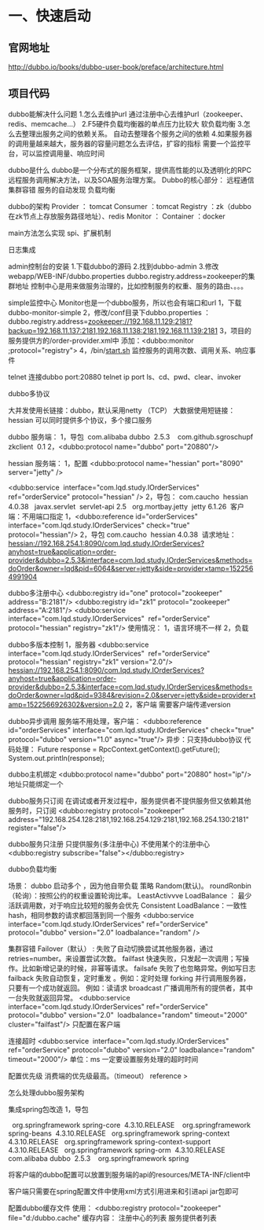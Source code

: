 # 一、快速启动

## 官网地址

<http://dubbo.io/books/dubbo-user-book/preface/architecture.html>

## 项目代码





























dubbo能解决什么问题
1.怎么去维护url
通过注册中心去维护url（zookeeper、redis、memcache…）
2.F5硬件负载均衡器的单点压力比较大
软负载均衡
3.怎么去整理出服务之间的依赖关系。
自动去整理各个服务之间的依赖
4.如果服务器的调用量越来越大，服务器的容量问题怎么去评估，扩容的指标
需要一个监控平台，可以监控调用量、响应时间

dubbo是什么
dubbo是一个分布式的服务框架，提供高性能的以及透明化的RPC远程服务调用解决方法，以及SOA服务治理方案。
Dubbo的核心部分：
远程通信
集群容错
服务的自动发现
负载均衡

dubbo的架构
Provider ： tomcat
Consumer ：tomcat
Registry ：zk（dubbo在zk节点上存放服务路径地址）、redis
Monitor ：
Container ：docker

main方法怎么实现
spi、扩展机制

日志集成

admin控制台的安装
1.下载dubbo的源码
2.找到dubbo-admin
3.修改webapp/WEB-INF/dubbo.properties
dubbo.registry.address=zookeeper的集群地址
控制中心是用来做服务治理的，比如控制服务的权重、服务的路由、。。。

simple监控中心
Monitor也是一个dubbo服务，所以也会有端口和url
1，下载dubbo-monitor-simple
2，修改/conf目录下dubbo.properties ：
dubbo.registry.address=<zookeeper://192.168.11.129:2181?backup=192.168.11.137:2181,192.168.11.138:2181,192.168.11.139:2181>
3，项目的服务提供方的/order-provider.xml中
添加：<dubbo:monitor ;protocol="registry">
4，/bin/[start.sh](http://start.sh)
监控服务的调用次数、调用关系、响应事件

telnet 连接dubbo
port:20880
telnet  ip port 
ls、cd、pwd、clear、invoker

dubbo多协议

大并发使用长链接：dubbo，默认采用netty （TCP）
大数据使用短链接：hessian
可以同时提供多个协议，多个接口服务

dubbo
服务端： 
1，导包
<dependency>
​        <groupId>com.alibaba</groupId>
​        <artifactId>dubbo</artifactId>
​        <version>2.5.3</version>
​      </dependency>
​      <dependency>
​        <groupId>com.github.sgroschupf</groupId>
​        <artifactId>zkclient</artifactId>
​        <version>0.1</version>
​      </dependency>
2，<dubbo:protocol name="dubbo" port="20880"/>

hessian
服务端： 
1，配置
<dubbo:protocol name="hessian" port="8090" server="jetty" />
<!--服务发布的配置，需要暴露的服务接口-->
<dubbo:service
​           interface="com.lqd.study.IOrderServices"
​            ref="orderService"  protocol="hessian" />
2，导包：
<dependency>
​        <groupId>com.caucho</groupId>
​        <artifactId>hessian</artifactId>
​        <version>4.0.38</version>
​      </dependency>
​      <dependency>
​        <groupId>javax.servlet</groupId>
​        <artifactId>servlet-api</artifactId>
​        <version>2.5</version>
​      </dependency>
​      <dependency>
​        <groupId>org.mortbay.jetty</groupId>
​        <artifactId>jetty</artifactId>
​        <version>6.1.26</version>
​      </dependency>
客户端：不用端口指定
1，<dubbo:reference id="orderServices" interface="com.lqd.study.IOrderServices" check="true" protocol="hessian"/>
2，导包
<dependency>
​        <groupId>com.caucho</groupId>
​        <artifactId>hessian</artifactId>
​        <version>4.0.38</version>
​      </dependency>
请求地址：
<hessian://192.168.254.1:8090/com.lqd.study.IOrderServices?anyhost=true&application=order-provider&dubbo=2.5.3&interface=com.lqd.study.IOrderServices&methods=doOrder&owner=lqd&pid=6064&server=jetty&side=provider×tamp=1522564991904>

dubbo多注册中心
<dubbo:registry id="one" protocol="zookeeper" address="B:2181"/>
<dubbo:registry id="zk1" protocol="zookeeper" address="A:2181"/>
<dubbo:service
​           interface="com.lqd.study.IOrderServices"
​            ref="orderService"  protocol="hessian" registry="zk1"/>
使用情况：
1，语言环境不一样
2，负载

dubbo多版本控制
1，服务器
<dubbo:service
​           interface="com.lqd.study.IOrderServices"
​            ref="orderService"  protocol="hessian" registry="zk1" version="2.0"/>
<hessian://192.168.254.1:8090/com.lqd.study.IOrderServices?anyhost=true&application=order-provider&dubbo=2.5.3&interface=com.lqd.study.IOrderServices&methods=doOrder&owner=lqd&pid=9384&revision=2.0&server=jetty&side=provider×tamp=1522566926302&version=2.0>
2，客户端
需要客户端传递version

dubbo异步调用
服务端不用处理，客户端：
 <dubbo:reference id="orderServices" interface="com.lqd.study.IOrderServices" check="true" protocol="dubbo" version="1.0" async="true"/>
异步：只支持dubbo协议
代码处理：
 Future<DoOrderResponse> response = RpcContext.getContext().getFuture();
​        System.out.println(response);

dubbo主机绑定
  <dubbo:protocol name="dubbo" port="20880" host="ip"/>
地址只能绑定一个

dubbo服务只订阅
在调试或者开发过程中，服务提供者不提供服务但又依赖其他服务时，只订阅
<dubbo:registry protocol="zookeeper" address="192.168.254.128:2181,192.168.254.129:2181,192.168.254.130:2181" register="false"/>

dubbo服务只注册
只提供服务(多注册中心)
不使用某个的注册中心
 <dubbo:registry subscribe="false"></dubbo:registry>

dubbo负载均衡

场景：
dubbo 启动多个 ，因为他自带负载
策略
Random(默认)。
roundRonbin（轮询）：按照公约的权重设置轮询比率。
LeastActivvve LoadBalance ： 最少活跃调用数，对于响应比较短的服务会优先
Consistent LoadBalance：一致性hash，相同参数的请求都回落到同一个服务
 <dubbo:service
​            interface="com.lqd.study.IOrderServices"
​            ref="orderService"  protocol="dubbo"  version="2.0" loadbalance="random" />

集群容错
Failover（默认） : 失败了自动切换尝试其他服务器，通过retries=number。来设置尝试次数。
failfast 快速失败，只发起一次调用；写操作。比如新增记录的时候，非幂等请求。
failsafe 失败了也忽略异常。例如写日志
failback 失败自动恢复，定时重发 。例如：定时处理
forking 并行调用服务器，只要有一个成功就返回。 例如：读请求
broadcast 广播调用所有的提供者，其中一台失败就返回异常。
<dubbo:service
​            interface="com.lqd.study.IOrderServices"
​            ref="orderService"  protocol="dubbo"  version="2.0" 
​            loadbalance="random" timeout="2000"
​    cluster="failfast"/>
只配置在客户端

连接超时
<dubbo:service
​            interface="com.lqd.study.IOrderServices"
​            ref="orderService"  protocol="dubbo"  version="2.0" loadbalance="random" timeout="2000"/> 
单位：ms
一定要设置服务处理的超时时间

配置优先级
消费端的优先级最高。（timeout）
reference >

怎么处理dubbo服务架构

集成spring包改造
1，导包 
<!--Spring-->
​      <dependency>
​        <groupId>org.springframework</groupId>
​        <artifactId>spring-core</artifactId>
​        <version>4.3.10.RELEASE</version>
​      </dependency>
​      <dependency>
​        <groupId>org.springframework</groupId>
​        <artifactId>spring-beans</artifactId>
​        <version>4.3.10.RELEASE</version>
​      </dependency>
​      <dependency>
​        <groupId>org.springframework</groupId>
​        <artifactId>spring-context</artifactId>
​        <version>4.3.10.RELEASE</version>
​      </dependency>
​      <dependency>
​        <groupId>org.springframework</groupId>
​        <artifactId>spring-context-support</artifactId>
​        <version>4.3.10.RELEASE</version>
​      </dependency>
​      <dependency>
​        <groupId>org.springframework</groupId>
​        <artifactId>spring-orm</artifactId>
​        <version>4.3.10.RELEASE</version>
​      </dependency>
​      <dependency>
​        <groupId>com.alibaba</groupId>
​        <artifactId>dubbo</artifactId>
​        <version>2.5.3</version>
​        <exclusions>
​          <exclusion>
​            <groupId>org.springframework</groupId>
​            <artifactId>spring</artifactId>
​          </exclusion>
​        </exclusions>
​      </dependency>

将客户端的dubbo配置可以放置到服务端的api的resources/META-INF/client中

客户端只需要在spring配置文件中使用xml方式引用进来和引进api jar包即可
<import resource="classpath*:META-INF/">

配置dubbo缓存文件
使用：
<dubbo:registry protocol="zookeeper" file="d:/dubbo.cache" 
缓存内容：
注册中心的列表
服务提供者列表